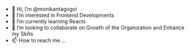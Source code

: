 - 👋 Hi, I’m @monikantagogoi
- 👀 I’m interested in Frontend Developments 
- 🌱 I’m currently learning Reacts 
- 💞️ I’m looking to collaborate on Growth of the Organization and Enhance my Skills
- 📫 How to reach me ...

<!---
monikantagogoi/monikantagogoi is a ✨ special ✨ repository because its `README.md` (this file) appears on your GitHub profile.
You can click the Preview link to take a look at your changes.
--->
